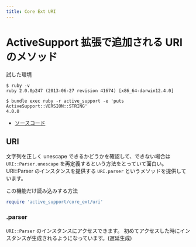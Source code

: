 ```yaml
---
title: Core Ext URI
---
```

ActiveSupport 拡張で追加される URI のメソッド
================================================================================


試した環境

```
$ ruby -v
ruby 2.0.0p247 (2013-06-27 revision 41674) [x86_64-darwin12.4.0]
```

```
$ bundle exec ruby -r active_support -e 'puts ActiveSupport::VERSION::STRING'
4.0.0
```

* [ソースコード](https://github.com/rails/rails/blob/v4.0.0/activesupport/lib/active_support/core_ext/uri.rb)

URI
--------------------------------------------------------------------------------

文字列を正しく unescape できるかどうかを確認して、できない場合は `URI::Parser.unescape` を再定義するという方法をとっていて面白い。
URI::Parser のインスタンスを提供する `URI.parser` というメソッドを提供しています。

この機能だけ読み込みする方法

```ruby
require 'active_support/core_ext/uri'
```

### .parser

`URI::Parser` のインスタンスにアクセスできます。
初めてアクセスした時にインスタンスが生成されるようになっています。(遅延生成)

